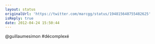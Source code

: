 ```yaml
---
layout: status
originalUrl: 'https://twitter.com/marcgg/status/194815648755482625'
isReply: true
date: 2012-04-24 15:50:44
---
```


@guillaumesimon #décomplexé
